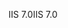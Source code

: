 <span data-ttu-id="0f49c-101">IIS 7.0</span><span class="sxs-lookup"><span data-stu-id="0f49c-101">IIS 7.0</span></span>